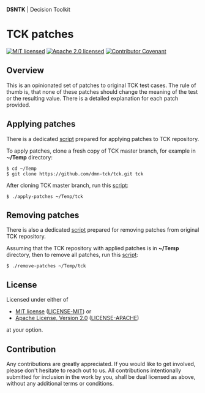 **DSNTK** | Decision Toolkit

# TCK patches

[![MIT licensed][mit-badge]][mit-url]
[![Apache 2.0 licensed][apache-badge]][apache-url]
[![Contributor Covenant][coc-badge]][coc-url]

[mit-badge]: https://img.shields.io/badge/License-MIT-blue.svg
[mit-url]: https://github.com/dsntk/dsntk-tck-patches/blob/main/LICENSE-MIT
[apache-badge]: https://img.shields.io/badge/License-Apache%202.0-blue.svg
[apache-url]: https://github.com/dsntk/dsntk-tck-patches/blob/main/LICENSE-APACHE
[coc-badge]: https://img.shields.io/badge/Contributor%20Covenant-2.1-4baaaa.svg
[coc-url]: https://github.com/dsntk/dsntk-tck-patches/blob/main/CODE_OF_CONDUCT.md

## Overview

This is an opinionated set of patches to original TCK test cases.
The rule of thumb is, that none of these patches should change the meaning of the test
or the resulting value. There is a detailed explanation for each patch provided.

## Applying patches

There is a dedicated [script](apply-patches.sh) prepared for applying patches to TCK repository.

To apply patches, clone a fresh copy of TCK master branch, for example in **~/Temp** directory:

```shell
$ cd ~/Temp
$ git clone https://github.com/dmn-tck/tck.git tck
```

After cloning TCK master branch, run this [script](apply-patches.sh):

```shell
$ ./apply-patches ~/Temp/tck
```

## Removing patches

There is also a dedicated [script](remove-patches.sh) prepared for removing patches from original TCK repository.

Assuming that the TCK repository with applied patches is in **~/Temp** directory,
then to remove all patches, run this [script](remove-patches.sh):

```shell
$ ./remove-patches ~/Temp/tck
```

## License

Licensed under either of

- [MIT license](https://opensource.org/licenses/MIT) ([LICENSE-MIT][mit-url]) or
- [Apache License, Version 2.0](https://www.apache.org/licenses/LICENSE-2.0) ([LICENSE-APACHE][apache-url])

at your option.

## Contribution

Any contributions are greatly appreciated.
If you would like to get involved, please don't hesitate to reach out to us.
All contributions intentionally submitted for inclusion in the work by you,
shall be dual licensed as above, without any additional terms or conditions.
